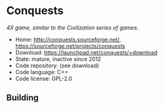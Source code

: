 # Conquests

_4X game, similar to the Civilization series of games._

- Home: http://conquests.sourceforge.net/, https://sourceforge.net/projects/conquests
- Download: https://launchpad.net/conquests/+download
- State: mature, inactive since 2012
- Code repository: (see download)
- Code language: C++
- Code license: GPL-2.0

## Building

